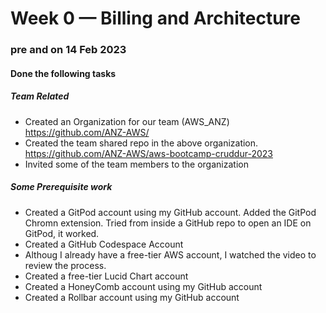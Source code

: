 # Week 0 — Billing and Architecture

### pre and on 14 Feb 2023
#### Done the following tasks
##### Team Related
* Created an Organization for our team (AWS_ANZ) https://github.com/ANZ-AWS/
* Created the team shared repo in the above organization. https://github.com/ANZ-AWS/aws-bootcamp-cruddur-2023
* Invited some of the team members to the organization

##### Some Prerequisite work
* Created a GitPod account using my GitHub account. Added the GitPod Chromn extension. Tried from inside a GitHub repo to open an IDE on GitPod, it worked.
* Created a GitHub Codespace Account
* Althoug I already have a free-tier AWS account, I watched the video to review the process.
* Created a free-tier Lucid Chart account
* Created a HoneyComb account using my GitHub account
* Created a Rollbar account using my GitHub account
